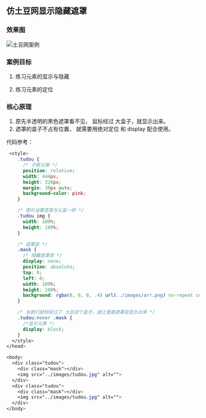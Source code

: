 

## 仿土豆网显示隐藏遮罩

### 效果图

![土豆网案例](http://images.newstar.net.cn/sally-imgs%E5%9C%9F%E8%B1%86%E7%BD%91%E6%A1%88%E4%BE%8B.png) 



### 案例目标

1. 练习元素的显示与隐藏

2. 练习元素的定位



### 核心原理

1. 原先半透明的黑色遮罩看不见， 鼠标经过 大盒子，就显示出来。
2. 遮罩的盒子不占有位置， 就需要用绝对定位 和 display  配合使用。



代码参考：

```css
 <style>
    .tudou {
      /* 子绝父相 */
      position: relative;
      width: 444px;
      height: 320px;
      margin: 30px auto;
      background-color: pink;
    }

    /* 图片设置宽高与父盒一样 */
    .tudou img {
      width: 100%;
      height: 100%;
    }

    /* 遮罩层 */
    .mask {
      /* 隐藏遮罩层 */
      display: none;
      position: absolute;
      top: 0;
      left: 0;
      width: 100%;
      height: 100%;
      background: rgba(0, 0, 0, .4) url(../images/arr.png) no-repeat center;
    }

    /* 当我们鼠标经过了 土豆这个盒子，就让里面遮罩层显示出来 */
    .tudou:hover .mask {
      /*显示元素 */
      display: block;
    }
  </style>
</head>

<body>
  <div class="tudou">
    <div class="mask"></div>
    <img src="../images/tudou.jpg" alt="">
  </div>
  <div class="tudou">
    <div class="mask"></div>
    <img src="../images/tudou.jpg" alt="">
  </div>
</body>
```

